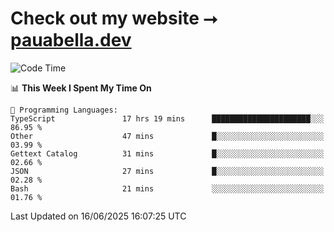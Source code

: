 # Check out my website ⭢ [pauabella.dev](https://pauabella.dev)

<!--START_SECTION:waka-->
![Code Time](http://img.shields.io/badge/Code%20Time-4%2C537%20hrs%2040%20mins-blue)

📊 **This Week I Spent My Time On** 

```text
💬 Programming Languages: 
TypeScript               17 hrs 19 mins      ██████████████████████░░░   86.95 % 
Other                    47 mins             █░░░░░░░░░░░░░░░░░░░░░░░░   03.99 % 
Gettext Catalog          31 mins             █░░░░░░░░░░░░░░░░░░░░░░░░   02.66 % 
JSON                     27 mins             █░░░░░░░░░░░░░░░░░░░░░░░░   02.28 % 
Bash                     21 mins             ░░░░░░░░░░░░░░░░░░░░░░░░░   01.76 % 
```


 Last Updated on 16/06/2025 16:07:25 UTC
<!--END_SECTION:waka-->
